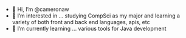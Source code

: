 - 👋 Hi, I’m @cameronaw
- 👀 I’m interested in ... studying CompSci as my major and learning a variety of both front and back end languages, apis, etc
- 🌱 I’m currently learning ... various tools for Java development

<!---
cameronaw/cameronaw is a ✨ special ✨ repository because its `README.md` (this file) appears on your GitHub profile.
You can click the Preview link to take a look at your changes.
--->
